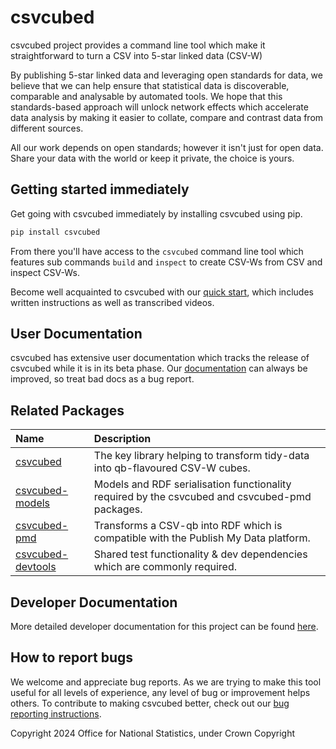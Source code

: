 # csvcubed

csvcubed project provides a command line tool which make it straightforward to turn a CSV into 5-star linked data (CSV-W)

By publishing 5-star linked data and leveraging open standards for data, we believe that we can help ensure that statistical data is discoverable, comparable and analysable by automated tools. We hope that this standards-based approach will unlock network effects which accelerate data analysis by making it easier to collate, compare and contrast data from different sources.

All our work depends on open standards; however it isn't just for open data. Share your data with the world or keep it private, the choice is yours.

## Getting started immediately

Get going with csvcubed immediately by installing csvcubed using pip.

```bash
pip install csvcubed
```

From there you'll have access to the `csvcubed` command line tool which features sub commands `build` and `inspect` to create CSV-Ws from CSV and inspect CSV-Ws.

Become well acquainted to csvcubed with our [quick start](https://github.com/ONSdigital/csvcubed/blob/main/external-docs/docs/quick-start/index.md), which includes written instructions as well as transcribed videos.

## User Documentation

csvcubed has extensive user documentation which tracks the release of csvcubed while it is in its beta phase. Our [documentation](https://github.com/ONSdigital/csvcubed/blob/main/external-docs/docs/) can always be improved, so treat bad docs as a bug report.

## Related Packages

| Name                                                               | Description                                                                                    |
| :----------------------------------------------------------------- | :--------------------------------------------------------------------------------------------- |
| [csvcubed](./README.md)                                            | The key library helping to transform tidy-data into qb-flavoured CSV-W cubes.                  |
| [csvcubed-models](https://github.com/ONSdigital/csvcubed-models)     | Models and RDF serialisation functionality required by the csvcubed and csvcubed-pmd packages. |
| [csvcubed-pmd](https://github.com/ONSdigital/csvcubed-pmd)           | Transforms a CSV-qb into RDF which is compatible with the Publish My Data platform.            |
| [csvcubed-devtools](https://github.com/ONSdigital/csvcubed-devtools) | Shared test functionality & dev dependencies which are commonly required.                      |

## Developer Documentation

More detailed developer documentation for this project can be found [here](https://github.com/ONSdigital/csvcubed/blob/main/docs/developer.md).

## How to report bugs

We welcome and appreciate bug reports. As we are trying to make this tool useful for all levels of experience, any level of bug or improvement helps others. To contribute to making csvcubed better, check out our [bug reporting instructions](https://github.com/ONSdigital/csvcubed/blob/main/external-docs/docs/guides/raise-issue.md).

Copyright 2024 Office for National Statistics, under Crown Copyright 
